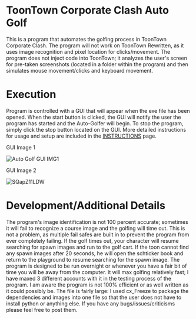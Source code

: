 # ToonTown Corporate Clash Auto Golf
This is a program that automates the golfing process in ToonTown Corporate Clash. The program will not work on ToonTown Rewritten, as it uses image recognition and pixel location for clicks/movement. The program does not inject code into ToonTown; it analyzes the user's screen for pre-taken screenshots (located in a folder within the program) and then simulates mouse movement/clicks and keyboard movement.

# Execution
Program is controlled with a GUI that will appear when the exe file has been opened. When the start button is clicked, the GUI will notify the user the program has started and the Auto-Golfer will begin. To stop the program, simply click the stop button located on the GUI.  More detailed instructions for usage and setup are included in the [INSTRUCTIONS](https://github.com/floopergobber/ToonTown-Corporate-Clash-Auto-Golf/wiki/INSTRUCTIONS) page.

GUI Image 1

![Auto Golf GUI IMG1](https://user-images.githubusercontent.com/111534019/185483895-acabbc55-d6de-485e-b868-4c60921c76fb.png)

GUI Image 2

![SQapZ11LDW](https://user-images.githubusercontent.com/111534019/185484138-5a0bdcd2-a926-4bc1-aa84-bf436a694226.png)

# Development/Additional Details
The program's image identification is not 100 percent accurate; sometimes it will fail to recognize a course image and the golfing will time out. This is not a problem, as multiple fail safes are built in to prevent the program from ever completely failing. If the golf times out, your character will resume searching for spawn images and run to the golf cart. If the toon cannot find any spawn images after 20 seconds, he will open the schticker book and return to the playground to resume searching for the spawn image. The program is designed to be run overnight or whenever you have a fair bit of time you will be away from the computer. It will max golfing relatively fast; I have maxed 3 different accounts with it in the testing process of the program. I am aware the program is not 100% efficient or as well written as it could possibly be. The file is fairly large: I used cx_Freeze to package the dependencies and images into one file so that the user does not have to install python or anything else. If you have any bugs/issues/criticisms please feel free to post them.


